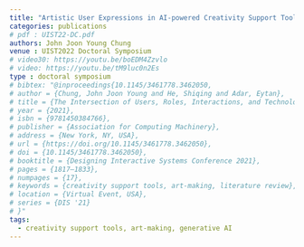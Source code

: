 ```yaml
---
title: "Artistic User Expressions in AI-powered Creativity Support Tools"
categories: publications
# pdf : UIST22-DC.pdf
authors: John Joon Young Chung
venue : UIST2022 Doctoral Symposium
# video30: https://youtu.be/boEDM4Zzvlo
# video: https://youtu.be/tM9luc0n2Es
type : doctoral symposium
# bibtex: "@inproceedings{10.1145/3461778.3462050,
# author = {Chung, John Joon Young and He, Shiqing and Adar, Eytan},
# title = {The Intersection of Users, Roles, Interactions, and Technologies in Creativity Support Tools},
# year = {2021},
# isbn = {9781450384766},
# publisher = {Association for Computing Machinery},
# address = {New York, NY, USA},
# url = {https://doi.org/10.1145/3461778.3462050},
# doi = {10.1145/3461778.3462050},
# booktitle = {Designing Interactive Systems Conference 2021},
# pages = {1817–1833},
# numpages = {17},
# keywords = {creativity support tools, art-making, literature review},
# location = {Virtual Event, USA},
# series = {DIS '21}
# }"
tags:
  - creativity support tools, art-making, generative AI
---
```

